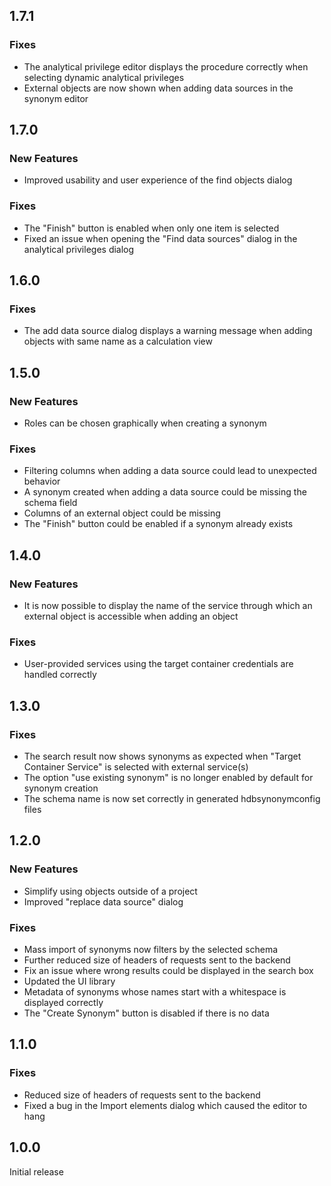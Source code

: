## 1.7.1

### Fixes
- The analytical privilege editor displays the procedure correctly when selecting dynamic analytical privileges
- External objects are now shown when adding data sources in the synonym editor

## 1.7.0

### New Features
- Improved usability and user experience of the find objects dialog

### Fixes
- The "Finish" button is enabled when only one item is selected
- Fixed an issue when opening the "Find data sources" dialog in the analytical privileges dialog

## 1.6.0

### Fixes
- The add data source dialog displays a warning message when adding objects with same name as a calculation view

## 1.5.0

### New Features
- Roles can be chosen graphically when creating a synonym

### Fixes
- Filtering columns when adding a data source could lead to unexpected behavior
- A synonym created when adding a data source could be missing the schema field
- Columns of an external object could be missing
- The "Finish" button could be enabled if a synonym already exists

## 1.4.0

### New Features
- It is now possible to display the name of the service through which an external object is accessible when adding an object

### Fixes
- User-provided services using the target container credentials are handled correctly

## 1.3.0

### Fixes
- The search result now shows synonyms as expected when "Target Container Service" is selected with external service(s)
- The option "use existing synonym" is no longer enabled by default for synonym creation
- The schema name is now set correctly in generated hdbsynonymconfig files

## 1.2.0

### New Features
- Simplify using objects outside of a project
- Improved "replace data source" dialog

### Fixes
- Mass import of synonyms now filters by the selected schema
- Further reduced size of headers of requests sent to the backend
- Fix an issue where wrong results could be displayed in the search box
- Updated the UI library
- Metadata of synonyms whose names start with a whitespace is displayed correctly
- The "Create Synonym" button is disabled if there is no data

## 1.1.0

### Fixes
- Reduced size of headers of requests sent to the backend
- Fixed a bug in the Import elements dialog which caused the editor to hang

## 1.0.0

Initial release